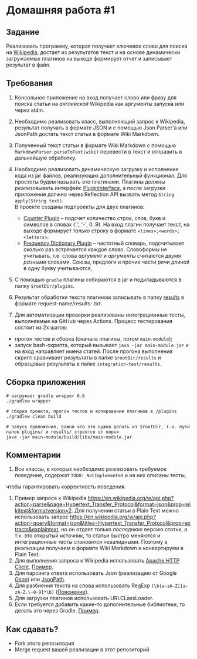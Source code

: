 # Домашняя работа #1

## Задание
Реализовать программу, которая получает ключевое слово для поиска на [Wikipedia](https://en.wikipedia.org),
достает из результатов текст и на основе динамически загружаемых плагинов на выходе формирует отчет и записывает результат в файл.

## Требования
1. Консольное приложение на вход получает слово или фразу для поиска статьи на _английской_ Wikipedia как аргументы запуска или через stdin.
1. Необходимо реализовать класс, выполняющий запрос к Wikipedia, результат получать в формате JSON и с помощью Json Parser'а или JsonPath достать текст статьи в формате Wiki Markdown.

1. Полученный текст статьи в формате Wiki Markdown с помощью `MarkdownParser.parseToText(wiki)` перевести в текст и отправить в дальнейшую обработку.  

1. Необходимо реализовать динамическую загрузку и исполнение кода из jar файлов, реализующих дополнительный функционал.
   Для простоты будем называть это плагинами. Плагины должны реализовывать интерфейс [PluginInterface](/plugin-interface/src/main/java/ru/digitalhabbits/homework1/plugin/PluginInterface.java),
   а после загрузки приложение должно через Reflection API вызвать метод `String apply(String text)`.  
   В проекте созданы подпроекты для двух плагинов:
   - [Counter Plugin](/counter-plugin) – подсчет количество строк, слов, букв и символов в словах ('.', '-', 0..9). На вход плагин получает текст,
     на выходе формирует _только_ строку в формате `<lines>;<words>;<letters>`.
   - [Frequency Dictionary Plugin](/frequency-dictionary-plugin) – частотный словарь, подсчитывает сколько раз встречается каждое слово.
     Словоформы не учитывать, т.е. слова _аргумент_ и _аргументы_ считаются двумя _разными_ словами. Союзы, предлоги и прочие части речи длиной в одну букву учитываются,
1. С помощью `gradle` плагины собираются в jar и подкладываются в папку `$rootDir/plugins`.
1. Результат обработки текста плагином записывать в папку [results](/results) в формате request-name/results-<plugin-name>.txt.
1. Для автоматизации проверки реализованы интеграционные тесты, выполняемые на GitHub через Actions. Процесс тестирования состоит из 2х шагов:
- прогон тестов и сборка (сначала плагины, потом `main-module`);
- запуск bash-скрипта, который вызывает `java -jar main-module.jar` и на вход направляет имена статей. После прогона выполнения скрипт сравнивает
  результаты в папке `$rootDir/results` и образцовые результаты в папке `integration-test/results`.

## Сборка приложения
```shell script
# загружает gradle wrapper 6.6
./gradlew wrapper

# сборка проекта, прогон тестов и копирование плагинов в /plugins
./gradlew clean build 

# запуск приложения, важно что это нужно делать из $rootDir, т.к. пути папок plugins/ и results/ строятся от корня
java -jar main-module/build/libs/main-module.jar  
```

##  Комментарии
1. Все классы, в которых необходимо реализовать требуемое поведение, содержат `TODO: NotImplemented` и на них описаны тесты,

чтобы гарантировать корректность поведения.

1. Пример запроса к Wikipedia https://en.wikipedia.org/w/api.php?action=parse&page=Hypertext_Transfer_Protocol&format=json&prop=wikitext&formatversion=2.
   Для получении статьи в Plain Text можно использовать запрос https://en.wikipedia.org/w/api.php?action=query&format=json&titles=Hypertext_Transfer_Protocol&prop=extracts&explaintext, но он
   отдает только _последнюю_ версию статьи, а т.к. это открытый источник, то статьи быстро меняются и интеграционные тесты становятся невалидными.
   Поэтому в реализации получаем в формате Wiki Markdown и конвертируем в Plain Text.
1. Для выполнения запроса к Wikipedia использовать [Apache HTTP Client](https://hc.apache.org/httpcomponents-client-ga/tutorial/html/index.html).
   [Пример](https://mkyong.com/java/apache-httpclient-examples/).
1. Для парсинга ответа использовать Json (реализацию от Google [Gson](https://github.com/google/gson)) или [JsonPath](https://github.com/json-path/JsonPath).
1. Для разбиения текста на слова использовать RegExp `(\b[a-zA-Z][a-zA-Z.\-0-9]*\b)` ([Пояснение](https://regexper.com/#%28%5Cb%5Ba-zA-Z%5D%5Ba-zA-Z.%5C-0-9%5D*%5Cb%29)).
1. Для загрузки плагинов использовать URLCLassLoader.
1. Если требуется добавить какие-то дополнительные библиотеки, то делать это через Gradle. [Пример](https://docs.gradle.org/current/userguide/dependency_management_for_java_projects.html).

##  Как сдавать?
* Fork этого репозитория
* Merge request вашей реализации в этот репозиторий
